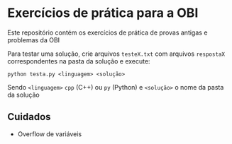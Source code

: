 # Exercícios de prática para a OBI
Este repositório contém os exercícios de prática de provas antigas e problemas da OBI

Para testar uma solução, crie arquivos `testeX.txt` com arquivos `respostaX` correspondentes
na pasta da solução e execute:
```
python testa.py <linguagem> <solução>
```

Sendo `<linguagem>` `cpp` (C++) ou `py` (Python) e `<solução>` o nome da pasta da solução

## Cuidados
- Overflow de variáveis